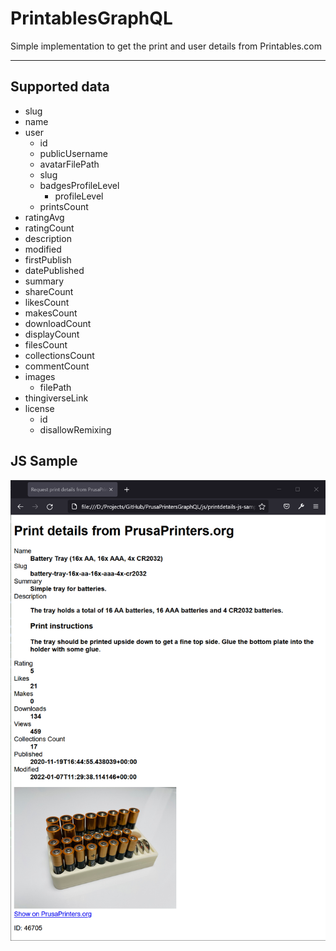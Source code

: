 # PrintablesGraphQL

Simple implementation to get the print and user details from Printables.com

--------------------


## Supported data

* slug
* name
* user
	* id
	* publicUsername
	* avatarFilePath
	* slug
	* badgesProfileLevel
		* profileLevel
	* printsCount
* ratingAvg
* ratingCount
* description
* modified
* firstPublish
* datePublished
* summary
* shareCount
* likesCount
* makesCount
* downloadCount
* displayCount
* filesCount
* collectionsCount
* commentCount
* images
	* filePath
* thingiverseLink
* license
	* id
	* disallowRemixing


## JS Sample
![JS Sample](Screenshot_JS_Sample.png)
